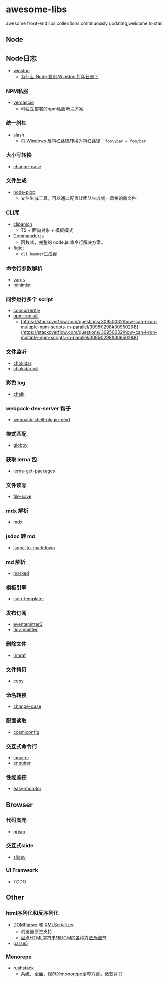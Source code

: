 # awesome-libs

awesome front-end libs collections,continuously updating,welcome to star.

## Node

## Node日志
- [winston](https://github.com/winstonjs/winston)
  - [为什么 Node 要用 Winston 打印日志？](https://juejin.cn/post/7294638699417190410)  

### NPM私服
- [verdaccio](https://github.com/verdaccio/verdaccio)
  - 可独立部署的npm私服解决方案

### 统一斜杠
- [slash](https://www.npmjs.com/package/slash)
  - 将 Windows 反斜杠路径转换为斜杠路径：`foo\\bar ➔ foo/bar`

### 大小写转换
- [change-case](https://www.npmjs.com/package/change-case)

### 文件生成

- [node-plop](https://github.com/plopjs/plop#readme)
  - 文件生成工具，可以通过配置让团队生成统一风格的新文件  

### CLI库
- [clipanion](https://github.com/arcanis/clipanion)
  - TS + 面向对象 + 模板模式
- [Commander.js](https://github.com/tj/commander.js)
  - 函数式，完整的 node.js 命令行解决方案。
- [figlet](https://www.npmjs.com/package/figlet)
  - `cli banner`生成器

### 命令行参数解析

- [yargs](https://www.npmjs.com/package/yargs)
- [minimist](https://www.npmjs.com/package/minimist)

### 同步运行多个 script

- [concurrently](https://www.npmjs.com/package/concurrently)
- [npm-run-all](https://www.npmjs.com/package/npm-run-all)
  - [https://stackoverflow.com/questions/30950032/how-can-i-run-multiple-npm-scripts-in-parallel/30950298#30950298](https://stackoverflow.com/questions/30950032/how-can-i-run-multiple-npm-scripts-in-parallel/30950298#30950298)

### 文件监听

- [chokidar](https://www.npmjs.com/package/chokidar)
- [chokidar-cli](https://www.npmjs.com/package/chokidar-cli)

### 彩色 log

- [chalk](https://www.npmjs.com/package/chalk)

### webpack-dev-server 钩子

- [webpack-shell-plugin-next](https://www.npmjs.com/package/webpack-shell-plugin-next)

### 模式匹配

- [globby](https://www.npmjs.com/package/globby)

### 获取 lerna 包

- [lerna-get-packages](https://www.npmjs.com/package/lerna-get-packages)

### 文件读写

- [file-save](https://www.npmjs.com/package/file-save)

### mdx 解析

- [mdx](https://github.com/mdx-js/mdx)

### jsdoc 转 md

- [jsdoc-to-markdown](https://www.npmjs.com/package/jsdoc-to-markdown)

### md 解析

- [marked](https://www.npmjs.com/package/marked)

### 模板引擎

- [json-templater](https://www.npmjs.com/package/json-templater)

### 发布订阅

- [eventemitter3](https://www.npmjs.com/package/eventemitter3)
- [tiny-emitter](https://www.npmjs.com/package/tiny-emitter)

### 删除文件

- [rimraf](https://www.npmjs.com/package/rimraf)

### 文件拷贝

- [copy](https://www.npmjs.com/package/copy)

### 命名转换

- [change-case](https://www.npmjs.com/package/change-case)

### 配置读取

- [cosmiconfig](https://github.com/davidtheclark/cosmiconfig)

### 交互式命令行

- [inquirer](https://www.npmjs.com/package/inquirer)
- [enquirer](https://www.npmjs.com/package/nquirer)

### 性能监控
- [easy-monitor](https://github.com/hyj1991/easy-monitor)

## Browser

### 代码高亮
- [prism](https://github.com/PrismJS/prism)

### 交互式slide
- [slidev](https://github.com/slidevjs/slidev)

### UI Framwork
- TODO

## Other

### html序列化和反序列化
- [DOMParser](https://developer.mozilla.org/zh-CN/docs/Web/API/DOMParser) 和 [XMLSerializer](https://developer.mozilla.org/zh-CN/docs/Web/API/XMLSerializer)
  - 浏览器原生支持
  - [盘点HTML字符串转DOM的各种方法及细节](https://www.zhangxinxu.com/wordpress/2021/02/html-string-dom/)
- [parse5](https://www.npmjs.com/package/parse5)


### Monorepo
- [rushstack](https://github.com/microsoft/rushstack)
  - 系统、全面、规范的monorepo全套方案，微软背书
